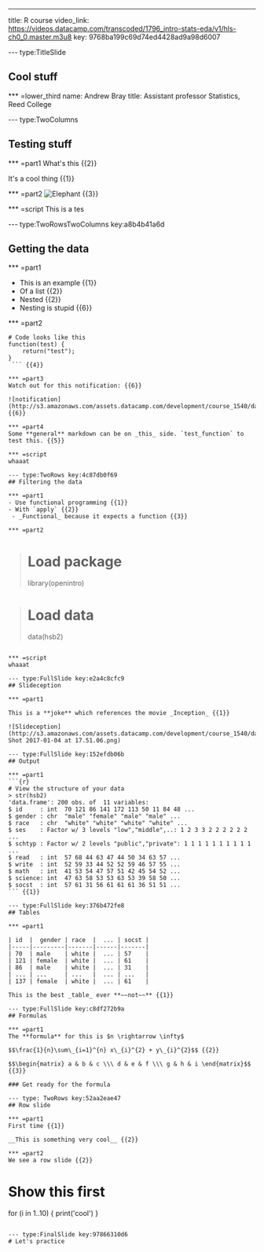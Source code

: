 ---
title: R course
video_link: https://videos.datacamp.com/transcoded/1796_intro-stats-eda/v1/hls-ch0_0.master.m3u8
key: 9768ba199c69d74ed4428ad9a98d6007

--- type:TitleSlide
## Cool stuff

*** =lower_third
name: Andrew Bray
title: Assistant professor Statistics, Reed College

--- type:TwoColumns
## Testing stuff


*** =part1
What's this {{2}}

It's a cool thing {{1}}

*** =part2
![Elephant](https://s3-us-west-1.amazonaws.com/powr/defaults/image-slider2.jpg) {{3}}

*** =script
This is a tes

--- type:TwoRowsTwoColumns key:a8b4b41a6d
## Getting the data

*** =part1
- This is an example {{1}}
- Of a list {{2}}
 - Nested {{2}}
- Nesting is stupid {{6}}

*** =part2
```{r}
# Code looks like this
function(test) {
    return("test");
}
 ``` {{4}}

*** =part3
Watch out for this notification: {{6}}

![notification](http://s3.amazonaws.com/assets.datacamp.com/development/course_1540/datasets/editor_red_notification.png) {{6}}

*** =part4
Some **general** markdown can be on _this_ side. `test_function` to test this. {{5}}

*** =script
whaaat

--- type:TwoRows key:4c87db0f69
## Filtering the data

*** =part1
- Use functional programming {{1}}
- With `apply` {{2}}
 - _Functional_ because it expects a function {{3}}

*** =part2
```
>  # Load package
> library(openintro)

> # Load data
> data(hsb2)
 ``` {{4}}

*** =script
whaaat

--- type:FullSlide key:e2a4c8cfc9
## Slideception

*** =part1

This is a **joke** which references the movie _Inception_ {{1}}

![Slideception](http://s3.amazonaws.com/assets.datacamp.com/development/course_1540/datasets/Screen Shot 2017-01-04 at 17.51.06.png)

--- type:FullSlide key:152efdb06b
## Output

*** =part1
```{r} 
# View the structure of your data
> str(hsb2)
'data.frame': 200 obs. of  11 variables:
 $ id     : int  70 121 86 141 172 113 50 11 84 48 ...
 $ gender : chr  "male" "female" "male" "male" ...
 $ race   : chr  "white" "white" "white" "white" ...
 $ ses    : Factor w/ 3 levels "low","middle",..: 1 2 3 3 2 2 2 2 2 2 ...
 $ schtyp : Factor w/ 2 levels "public","private": 1 1 1 1 1 1 1 1 1 1 ...
 $ read   : int  57 68 44 63 47 44 50 34 63 57 ...
 $ write  : int  52 59 33 44 52 52 59 46 57 55 ...
 $ math   : int  41 53 54 47 57 51 42 45 54 52 ...
 $ science: int  47 63 58 53 53 63 53 39 58 50 ...
 $ socst  : int  57 61 31 56 61 61 61 36 51 51 ...
``` {{1}}

--- type:FullSlide key:376b472fe8
## Tables

*** =part1

| id  |  gender | race  |  ... | socst |
|-----|---------|-------|------|-------|
| 70  | male    | white |  ... | 57    |
| 121 | female  | white |  ... | 61    |
| 86  | male    | white |  ... | 31    |
| ... | ...     | ...   |  ... | ...   |
| 137 | female  | white |  ... | 61    |

This is the best _table_ ever **~~not~~** {{1}}

--- type:FullSlide key:c8df272b9a 
## Formulas

*** =part1
The **formula** for this is $n \rightarrow \infty$

$$\frac{1}{n}\sum\_{i=1}^{n} x\_{i}^{2} + y\_{i}^{2}$$ {{2}}

$$\begin{matrix} a & b & c \\\ d & e & f \\\ g & h & i \end{matrix}$$ {{3}}

### Get ready for the formula

--- type: TwoRows key:52aa2eae47
## Row slide

*** =part1
First time {{1}}

__This is something very cool__ {{2}}

*** =part2
We see a row slide {{2}}

```
# Show this first
for (i in 1..10) { print('cool') }
``` {{1}}

--- type:FinalSlide key:97866310d6
# Let's practice
